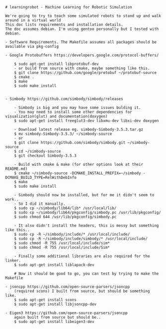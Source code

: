     # learningrobot - Machine Learning for Robotic Simulation

    We're going to try to teach some simulated robots to stand up and walk around in a virtual world
    This doc lists requirements and installation details.
    The doc assumes debian. I'm using gentoo personally but I tested with debian.

    - Software Requirements. The Makefile assumes all packages should be available via pkg-config

    - Google Protobuffers https://developers.google.com/protocol-buffers/

        $ sudo apt-get install libprotobuf-dev
        - or build from source with cmake, maybe something like this.
        $ git clone https://github.com/google/protobuf ~/protobuf-source
        $ cmake .
        $ make 
        $ sudo make install


    - Simbody https://github.com/simbody/simbody/releases

        - Simbody is big and you may have some issues bulding it.
        - You may need to install some other dependencies for visualization(glut) and documentation(doxygen)
        $ sudo apt-get install freeglut3-dev libxmu-dev libxi-dev doxygen

        - Download latest release eg. simbody-Simbody-3.5.3.tar.gz
        $ mv simbody-Simbody-3.5.3/ ~/simbody-source
        - or 
        $ git clone https://github.com/simbody/simbody.git ~/simbody-source
        $ cd ~/simbody-source
		$ git checkout Simbody-3.5.3

        - Build with cmake & make (for other options look at their README.md)
        $ cmake ~/simbody-source -DCMAKE_INSTALL_PREFIX=~/simbody -DCMAKE_BUILD_TYPE=RelWithDebInfo
        $ make 
        $ sudo make install

        - Simbody should now be installed, but for me it didn't seem to work..
		- So I did it manually.
		$ sudo cp ~/simbody/lib64/lib* /usr/local/lib/
		$ sudo cp ~/simbody/lib64/pkgconfig/simbody.pc /usr/lib/pkgconfig/
        $ sudo chmod 644 /usr/lib/pkgconfig/simbody.pc

        - It also didn't install the headers, this is messy but something like this..
		$ sudo cp -R ~/simbody/include/* /usr/local/include/
		$ sudo cp -R ~/simbody/include/simbody/* /usr/local/include/
		$ sudo chmod -R 755 /usr/local/include/sim*
		$ sudo chmod -R 755 /usr/local/include/Sim*

        - Finally some additional libraries are also required for the linker.
        $ sudo apt-get install liblapack-dev

        # Now it should be good to go, you can test by trying to make the Makefile

    - jsoncpp https://github.com/open-source-parsers/jsoncpp
		(required scons) I built from source, but should be something like.
		$ sudo apt-get install scons
		$ sudo apt-get install libjsoncpp-dev

	- Eigen3 https://github.com/open-source-parsers/jsoncpp
		again built from source but should be..
		$ sudo apt-get install libeigen3-dev

